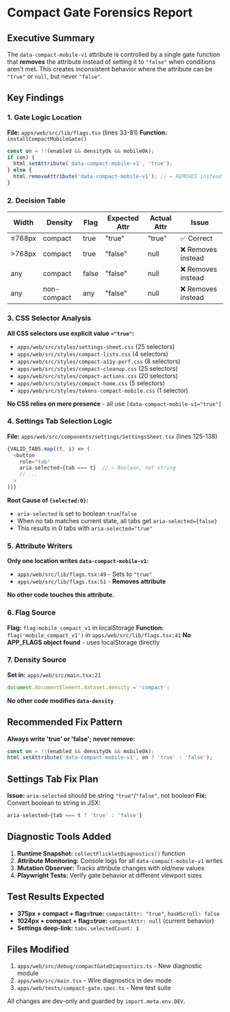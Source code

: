 # Compact Gate Forensics Report

## Executive Summary

The `data-compact-mobile-v1` attribute is controlled by a single gate function that **removes** the attribute instead of setting it to `"false"` when conditions aren't met. This creates inconsistent behavior where the attribute can be `"true"` or `null`, but never `"false"`.

## Key Findings

### 1. Gate Logic Location
**File:** `apps/web/src/lib/flags.tsx` (lines 33-81)
**Function:** `installCompactMobileGate()`

```typescript
const on = !!(enabled && densityOk && mobileOk);
if (on) {
  html.setAttribute('data-compact-mobile-v1', 'true');
} else {
  html.removeAttribute('data-compact-mobile-v1'); // ← REMOVES instead of "false"
}
```

### 2. Decision Table

| Width | Density | Flag | Expected Attr | Actual Attr | Issue |
|-------|---------|------|---------------|-------------|-------|
| ≤768px | compact | true | "true" | "true" | ✅ Correct |
| >768px | compact | true | "false" | null | ❌ Removes instead |
| any | compact | false | "false" | null | ❌ Removes instead |
| any | non-compact | any | "false" | null | ❌ Removes instead |

### 3. CSS Selector Analysis

**All CSS selectors use explicit value `="true"`:**
- `apps/web/src/styles/settings-sheet.css` (25 selectors)
- `apps/web/src/styles/compact-lists.css` (4 selectors)  
- `apps/web/src/styles/compact-a11y-perf.css` (8 selectors)
- `apps/web/src/styles/compact-cleanup.css` (25 selectors)
- `apps/web/src/styles/compact-actions.css` (20 selectors)
- `apps/web/src/styles/compact-home.css` (5 selectors)
- `apps/web/src/styles/tokens-compact-mobile.css` (1 selector)

**No CSS relies on mere presence** - all use `[data-compact-mobile-v1="true"]`

### 4. Settings Tab Selection Logic

**File:** `apps/web/src/components/settings/SettingsSheet.tsx` (lines 125-138)

```typescript
{VALID_TABS.map((t, i) => (
  <button
    role="tab"
    aria-selected={tab === t}  // ← Boolean, not string
    // ...
  >
))}
```

**Root Cause of `{selected:0}`:**
- `aria-selected` is set to boolean `true`/`false`
- When no tab matches current state, all tabs get `aria-selected={false}`
- This results in 0 tabs with `aria-selected="true"`

### 5. Attribute Writers

**Only one location writes `data-compact-mobile-v1`:**
- `apps/web/src/lib/flags.tsx:49` - Sets to `"true"`
- `apps/web/src/lib/flags.tsx:51` - **Removes attribute**

**No other code touches this attribute.**

### 6. Flag Source

**Flag:** `flag:mobile_compact_v1` in localStorage
**Function:** `flag('mobile_compact_v1')` in `apps/web/src/lib/flags.tsx:41`
**No APP_FLAGS object found** - uses localStorage directly

### 7. Density Source

**Set in:** `apps/web/src/main.tsx:21`
```typescript
document.documentElement.dataset.density = 'compact';
```
**No other code modifies `data-density`**

## Recommended Fix Pattern

**Always write 'true' or 'false'; never remove:**

```typescript
const on = !!(enabled && densityOk && mobileOk);
html.setAttribute('data-compact-mobile-v1', on ? 'true' : 'false');
```

## Settings Tab Fix Plan

**Issue:** `aria-selected` should be string `"true"`/`"false"`, not boolean
**Fix:** Convert boolean to string in JSX:

```typescript
aria-selected={tab === t ? 'true' : 'false'}
```

## Diagnostic Tools Added

1. **Runtime Snapshot:** `collectFlickletDiagnostics()` function
2. **Attribute Monitoring:** Console logs for all `data-compact-mobile-v1` writes
3. **Mutation Observer:** Tracks attribute changes with old/new values
4. **Playwright Tests:** Verify gate behavior at different viewport sizes

## Test Results Expected

- **375px + compact + flag=true:** `compactAttr: "true"`, `hasHScroll: false`
- **1024px + compact + flag=true:** `compactAttr: null` (current behavior)
- **Settings deep-link:** `tabs.selectedCount: 1`

## Files Modified

1. `apps/web/src/debug/compactGateDiagnostics.ts` - New diagnostic module
2. `apps/web/src/main.tsx` - Wire diagnostics in dev mode
3. `apps/web/tests/compact-gate.spec.ts` - New test suite

All changes are dev-only and guarded by `import.meta.env.DEV`.












